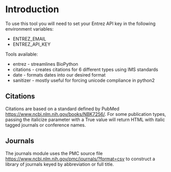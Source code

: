 # Introduction
To use this tool you will need to set your Entrez API key in the following environment variables:
* ENTREZ_EMAIL
* ENTREZ_API_KEY

Tools available:

* entrez - streamlines BioPython
* citations - creates citations for 6 different types using IMS standards
* date - formats dates into our desired format
* sanitizer - mostly useful for forcing unicode compliance in python2

## Citations

Citations are based on a standard defined by PubMed https://www.ncbi.nlm.nih.gov/books/NBK7256/.
For some publication types, passing the italicize parameter with a True value will return
HTML with italic tagged journals or conference names.

## Journals

The journals module uses the PMC source file https://www.ncbi.nlm.nih.gov/pmc/journals/?format=csv
to construct a library of journals keyed by abbreviation or full title.